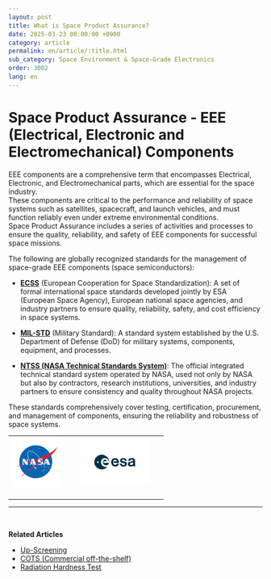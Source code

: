 ```yaml
---
layout: post
title: What is Space Product Assurance?
date: 2025-03-23 00:00:00 +0900
category: article
permalink: en/article/:title.html
sub_category: Space Environment & Space-Grade Electronics
order: 3002
lang: en
---
```


# Space Product Assurance - EEE (Electrical, Electronic and Electromechanical) Components

EEE components are a comprehensive term that encompasses Electrical, Electronic, and Electromechanical parts, which are essential for the space industry.  
These components are critical to the performance and reliability of space systems such as satellites, spacecraft, and launch vehicles, and must function reliably even under extreme environmental conditions.  
Space Product Assurance includes a series of activities and processes to ensure the quality, reliability, and safety of EEE components for successful space missions.

The following are globally recognized standards for the management of space-grade EEE components (space semiconductors):

- <a href="https://ecss.nl/" target="_blank">**ECSS**</a> (European Cooperation for Space Standardization): A set of formal international space standards developed jointly by ESA (European Space Agency), European national space agencies, and industry partners to ensure quality, reliability, safety, and cost efficiency in space systems.

- <a href="https://www.dsp.dla.mil/Specs-Standards/" target="_blank">**MIL-STD**</a> (Military Standard): A standard system established by the U.S. Department of Defense (DoD) for military systems, components, equipment, and processes.

- <a href="https://standards.nasa.gov/NASA-Technical-Standards" target="_blank">**NTSS (NASA Technical Standards System)**</a>: The official integrated technical standard system operated by NASA, used not only by NASA but also by contractors, research institutions, universities, and industry partners to ensure consistency and quality throughout NASA projects.

These standards comprehensively cover testing, certification, procurement, and management of components, ensuring the reliability and robustness of space systems.

<!-- 2x2 Image Table -->
<table align="center" style="border: none; border-collapse: collapse;">
  <tr>
    <td align="center" style="border: none;">
      <img src="/assets/Articles/NASA.png" style="float: left; margin: 0 20px 20px 0; width: 100px; max-width: 100%;">
    </td>
    <td align="center" style="border: none;">
      <img src="/assets/Articles/ESA.png" style="float: left; margin: 0 20px 20px 0; width: 140px; max-width: 100%;">
    </td>
  </tr>
</table>

---

<br/>

**Related Articles**
- [Up-Screening](/en/article/12.upScreening.html)
- [COTS (Commercial off-the-shelf)](/en/article/5.COTS.html)
- [Radiation Hardness Test](/en/article/3.방사선-내성-평가.html)
